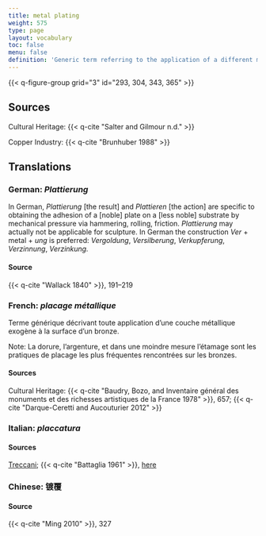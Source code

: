 ```yaml
---
title: metal plating
weight: 575
type: page
layout: vocabulary
toc: false
menu: false
definition: 'Generic term referring to the application of a different metal to the surface of a bronze sculpture by a variety of means (mechanical, chemical, electrochemical). Typically, gold and silver are used to plate sculptures, but nickel, zinc, and tin have been used for aesthetic and/or protective reasons. When the applied metal is gold or an alloy of gold, it is referred to as %%gilding%%.'
---
```


{{< q-figure-group grid="3" id="293, 304, 343, 365" >}}

## Sources

Cultural Heritage: {{< q-cite "Salter and Gilmour n.d." >}}

Copper Industry: {{< q-cite "Brunhuber 1988" >}}

## Translations

<div class="accordion">

### **German**: *Plattierung*

In German, *Plattierung* [the result] and *Plattieren* [the action] are specific to obtaining the adhesion of a [noble] plate on a [less noble] substrate by mechanical pressure via hammering, rolling, friction. *Plattierung* may actually not be applicable for sculpture. In German the construction *Ver* + metal + *ung* is preferred: *Vergoldung*, *Versilberung*, *Verkupferung*, *Verzinnung*, *Verzinkung.*

#### Source

{{< q-cite "Wallack 1840" >}}, 191–219

### **French**: *placage métallique*

Terme générique décrivant toute application d’une couche métallique exogène à la surface d’un bronze.

<div class="backmatter">
Note: La dorure, l’argenture, et dans une moindre mesure l’étamage sont les pratiques de placage les plus fréquentes rencontrées sur les bronzes.
</div>

#### Sources

Cultural Heritage: {{< q-cite "Baudry, Bozo, and Inventaire général des monuments et des richesses artistiques de la France 1978" >}}, 657; {{< q-cite "Darque-Ceretti and Aucouturier 2012" >}}

### **Italian**: *placcatura*

#### Sources

[Treccani](http://www.treccani.it/vocabolario/placcatura); {{< q-cite "Battaglia 1961" >}}, [here](http://www.gdli.it/pdf_viewer/Scripts/pdf.js/web/viewer.asp?file=/PDF/GDLI13/GDLI_13_ocr_634.pdf&parola=placcatura)

### **Chinese**: 镀覆

#### Source

{{< q-cite "Ming 2010" >}}, 327

</div>

